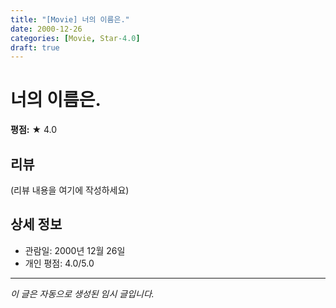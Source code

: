 ```yaml
---
title: "[Movie] 너의 이름은."
date: 2000-12-26
categories: [Movie, Star-4.0]
draft: true
---
```


# 너의 이름은.

**평점:** ★ 4.0

## 리뷰

(리뷰 내용을 여기에 작성하세요)

## 상세 정보

- 관람일: 2000년 12월 26일
- 개인 평점: 4.0/5.0

---

*이 글은 자동으로 생성된 임시 글입니다.*
